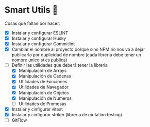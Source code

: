 # Smart Utils 🔧

Cosas que faltan por hacer:

- [x] Instalar y configurar ESLINT
- [x] Instalar y configurar Husky
- [x] Instalar y configurar Commitlint
- [x] Cambiar el nombre al proyecto porque sino NPM no nos va a dejar publicarlo por duplicidad de nombre (cada libreria debe tener un nombre unico si es publica)
- [ ] Definir las utilidades que deberá tener la libreria
    - [x] Manipulación de Arrays
    - [x] Manipulación de Cadenas
    - [x] Utilidades de Funciones
    - [x] Utilidades de Navegador
    - [x] Manipulación de Objetos
    - [x] Manipulación de Números 
    - [ ] Utilidades de Promesas
- [X] Instalar y cinfigurar vitest
- [x] Instalar y cinfigurar striker (libreria de mutation testing)
- [ ] GitFlow
